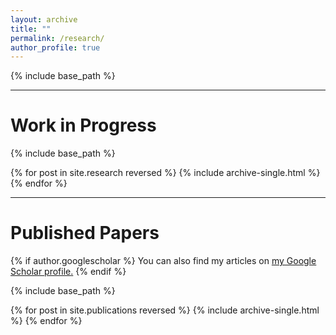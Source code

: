 ```yaml
---
layout: archive
title: ""
permalink: /research/
author_profile: true
---
```

{% include base_path %}

---

# Work in Progress

{% include base_path %}

{% for post in site.research reversed %}
  {% include archive-single.html %}
{% endfor %}

---
# Published Papers

{% if author.googlescholar %}
  You can also find my articles on <u><a href="{{author.googlescholar}}">my Google Scholar profile</a>.</u>
{% endif %}

{% include base_path %}

{% for post in site.publications reversed %}
  {% include archive-single.html %}
{% endfor %}

